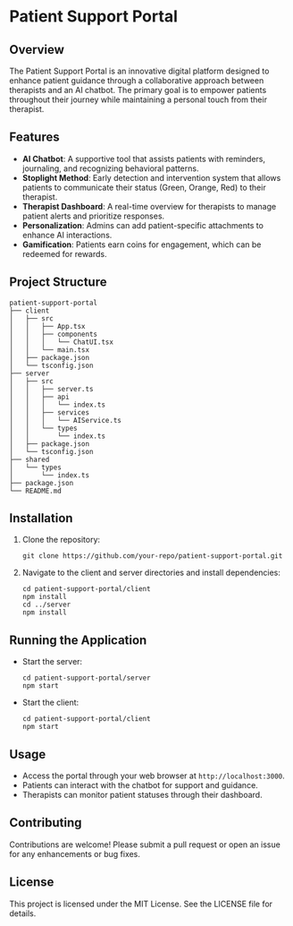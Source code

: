# Patient Support Portal

## Overview
The Patient Support Portal is an innovative digital platform designed to enhance patient guidance through a collaborative approach between therapists and an AI chatbot. The primary goal is to empower patients throughout their journey while maintaining a personal touch from their therapist.

## Features
- **AI Chatbot**: A supportive tool that assists patients with reminders, journaling, and recognizing behavioral patterns.
- **Stoplight Method**: Early detection and intervention system that allows patients to communicate their status (Green, Orange, Red) to their therapist.
- **Therapist Dashboard**: A real-time overview for therapists to manage patient alerts and prioritize responses.
- **Personalization**: Admins can add patient-specific attachments to enhance AI interactions.
- **Gamification**: Patients earn coins for engagement, which can be redeemed for rewards.

## Project Structure
```
patient-support-portal
├── client
│   ├── src
│   │   ├── App.tsx
│   │   ├── components
│   │   │   └── ChatUI.tsx
│   │   └── main.tsx
│   ├── package.json
│   └── tsconfig.json
├── server
│   ├── src
│   │   ├── server.ts
│   │   ├── api
│   │   │   └── index.ts
│   │   ├── services
│   │   │   └── AIService.ts
│   │   └── types
│   │       └── index.ts
│   ├── package.json
│   └── tsconfig.json
├── shared
│   └── types
│       └── index.ts
├── package.json
└── README.md
```

## Installation
1. Clone the repository:
   ```
   git clone https://github.com/your-repo/patient-support-portal.git
   ```
2. Navigate to the client and server directories and install dependencies:
   ```
   cd patient-support-portal/client
   npm install
   cd ../server
   npm install
   ```

## Running the Application
- Start the server:
  ```
  cd patient-support-portal/server
  npm start
  ```
- Start the client:
  ```
  cd patient-support-portal/client
  npm start
  ```

## Usage
- Access the portal through your web browser at `http://localhost:3000`.
- Patients can interact with the chatbot for support and guidance.
- Therapists can monitor patient statuses through their dashboard.

## Contributing
Contributions are welcome! Please submit a pull request or open an issue for any enhancements or bug fixes.

## License
This project is licensed under the MIT License. See the LICENSE file for details.